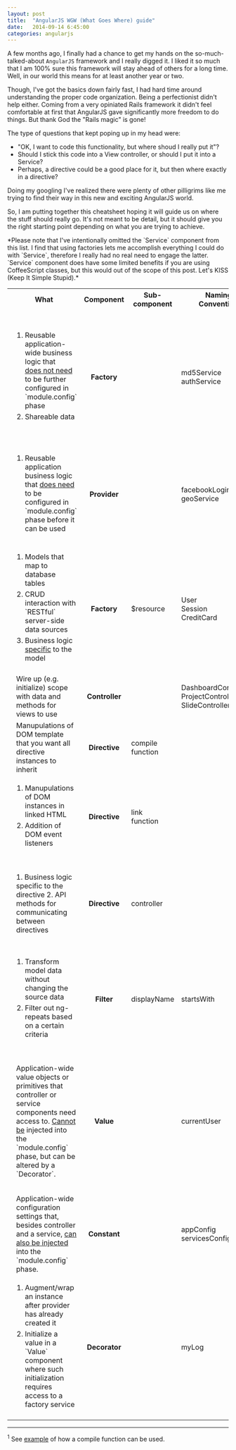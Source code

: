 ```yaml
---
layout: post
title:  "AngularJS WGW (What Goes Where) guide"
date:   2014-09-14 6:45:00
categories: angularjs
---
```


A few months ago, I finally had a chance to get my hands on the so-much-talked-about
`AngularJS` framework and I really digged it. I liked it so much that I am 100%
sure this framework will stay ahead of others for a long time. Well, in our world this
means for at least another year or two.

Though, I've got the basics down fairly fast, I had hard time around understanding
the proper code organization. Being a perfectionist didn't help either. Coming from a very
opiniated Rails framework it didn't feel comfortable at first that AngularJS gave
significantly more freedom to do things. But thank God the "Rails magic" is gone!

The type of questions that kept poping up  in my head were: 

* "OK, I want to code this functionality, but where shoud I really put it"? 
* Should I stick this code into a View controller, or should I put it into a Service? 
* Perhaps, a directive could be a good place for it, but then where exactly in a directive? 

Doing my googling I've realized there were plenty of other pilligrims like me 
trying to find their way in this new and exciting AngularJS world.

So, I am putting together this cheatsheet hoping it will guide us on where the stuff 
should really go. It's not meant to be detail, but it should give you the right
starting point depending on what you are trying to achieve.


<div class="alert alert-warning">
<i class="fa fa-bell-o fa-2x"></i>
  *Please note that I've intentionally omitted the `Service` component from this list. 
  I find that using factories lets me accomplish everything I could do with 
  `Service`, therefore I really had no real need to engage the latter. `Service`
  component does have some limited benefits if you are using CoffeeScript classes, 
  but this would out of the scope of this post. Let's KISS (Keep It Simple Stupid).*
</div>

<style>
  table#angular-table > tbody > tr > td:nth-child(1) {
    width: 30%;
    padding-left: 20px;
  }
  table#angular-table > tbody > tr > td:nth-child(1) > ol {
    padding-left: 20px;
  }
  table#angular-table > tbody > tr > td li {
    padding-bottom: 5px;
  }
  table#angular-table > tbody > tr > td:nth-child(2) {
    font-weight: bold;
    text-align: center;
  }
</style>

<table id="angular-table" class="table table-striped table-bordered">
  <tr>
    <th class="text-center">What</th>
    <th class="text-center">Component</th>
    <th class="text-center">Sub-component</th>
    <th class="text-center">Naming<br/> Convention</th>
    <th class="text-center">Notes</th>
  </tr>
  <tr>
    <td>
      <ol>
        <li>
         Reusable application-wide business logic that <u>does&nbsp;not&nbsp;need</u> 
         to be further configured in `module.config` phase
        </li>
        <li>Shareable data</li>
      </ol>
    </td>
    <td>Factory</td>
    <td></td>
    <td>
      md5Service<br/>
      authService
    </td>
    <td>
      These are generally refered to as `application services` or simply `services`.
      Do not confuse it with the name of AngularJS `Service` component that we've 
      excluded from this post`.
    </td>
  </tr>
  <tr>
    <td>
      <ol>
        <li>Reusable application business logic that <u>does&nbsp;need</u> to be 
        configured in `module.config` phase before it can be used</li>
      </ol>
    </td>
    <td>Provider</td>
    <td></td>
    <td>
      facebookLoginService<br/>
      geoService
    </td>
    <td>Examples of such configurations may include setting Facebook application id or
        an API key for accessing geolocation service.
    </td>
  </tr>
  <tr>
    <td>
      <ol>
        <li>Models that map to database tables</li>
        <li>CRUD interaction with `RESTful` server-side data sources</li>
        <li>Business logic <u>specific</u> to the model</li>
      </ol>
    </td>
    <td>Factory</td>
    <td>$resource</td>
    <td>
      User<br/>
      Session<br/>
      CreditCard</td>
    <td></td>
  </tr>
  <tr>
    <td>
      Wire up (e.g. initialize) scope with data and methods for views to use
    </td>
    <td>Controller</td>
    <td></td>
    <td>
      DashboardController<br/>
      ProjectController<br/>
      SlideController
    </td>
    <td></td>
  </tr>
  <tr>
    <td>
      Manupulations of DOM template that you want all directive instances to inherit
    </td>
    <td>Directive</td>
    <td>compile<br/> function</td>
    <td></td>
    <td>Rarely used<sup>1</sup></td>
  </tr>
  <tr>
    <td>
      <ol>
        <li>Manupulations of DOM instances in linked HTML</li>
        <li>Addition of DOM event listeners</li>
      </ol>
    </td>
    <td>Directive</td>
    <td>link<br/> function</td>
    <td></td>
    <td>By link function I mean `post-link` function</td>
  </tr>
  <tr>
    <td>
      1. Business logic specific to the directive
      2. API methods for communicating between directives
    </td>
    <td>Directive</td>
    <td>controller</td>
    <td></td>
    <td>
      A directive wishing to access controller methods of another directive
      needs to explicitly require it
    </td>
  </tr>
  <tr>
    <td>
    <ol>
      <li>Transform model data without changing the source data</li>
      <li>Filter out ng-repeats based on a certain criteria</li>
    </ol>
    </td>
    <td>Filter</td>
    <td>displayName</td>
    <td>startsWith</td>
    <td>pluralize</td>
  </tr>
  <tr>
    <td>
      Application-wide value objects or primitives that controller or service
      components need access to. <u>Cannot be</u> injected into the 
      `module.config` phase, but can be altered by a `Decorator`.
    </td>
    <td>Value</td>
    <td></td>
    <td>currentUser</td>
    <td>Examples could include an object that tracks currently logged in user 
    properties or any other object, properties of which you want to access in
    various parts of your application</td>
  </tr>
  <tr>
    <td>
      Application-wide configuration settings that, besides controller and a service, 
      <u>can also be injected</u> into the `module.config` phase.
    </td>
    <td>Constant</td>
    <td></td>
    <td>
      appConfig
      servicesConfig
    </td>
    <td>Constants cannot be altered by a `Decorator`</td>
  </tr>
   <tr>
    <td>
      <ol>
        <li>Augment/wrap an instance after provider has already created it</li>
        <li>Initialize a value in a `Value` component where such initialization 
            requires access to a factory service</li>
      </ol>
    </td>
    <td>Decorator</td>
    <td></td>
    <td>myLog</td>
    <td>
      If you simply want to replace an instance, then using `Factory` or `Value`
      component is musch simpler
    </td>
  </tr>
</table>

___
<sup>1</sup> See [example](http://stackoverflow.com/questions/13852248/how-to-write-a-double-and-a-ntimes-directive-for-angularjs/13873098#13873098)
of how a compile function can be used.
